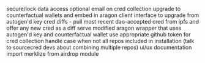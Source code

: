 secure/lock data access
optional email on cred collection
upgrade to counterfactual wallets and embed in aragon client
interface to upgrade from autogen'd key
cred diffs - pull most recent dao-accepted cred from ipfs and offer any new cred as a diff
serve modified aragon wrapper that uses autogen'd key and counterfactual wallet
use appropriate github token for cred collection
handle case when not all repos included in installation (talk to sourcecred devs about combining multiple repos)
ui/ux
documentation
import merklize from airdrop module
